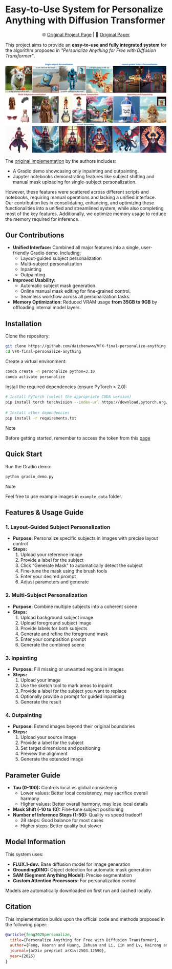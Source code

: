 # Easy-to-Use System for Personalize Anything with Diffusion Transformer

<p align="center">
  🌐 <a href="https://fenghora.github.io/Personalize-Anything-Page/">Original Project Page</a> | 
  📄 <a href="https://arxiv.org/abs/2503.12590">Original Paper</a>
</p>

This project aims to provide an **easy-to-use and fully integrated system** for the algorithm proposed in *"Personalize Anything for Free with Diffusion Transformer"*.

![teaser](assets/teaser.png)

The [original implementation](https://github.com/FengHora/Personalize-Anything) by the authors includes:
- A Gradio demo showcasing only inpainting and outpainting.
- Jupyter notebooks demonstrating features like subject shifting and manual mask uploading for single-subject personalization.

However, these features were scattered across different scripts and notebooks, requiring manual operations and lacking a unified interface.  
Our contribution lies in consolidating, enhancing, and optimizing these functionalities into a unified and streamlined system, while also completing most of the key features. Additionally, we optimize memory usage to reduce the memory required for inference.

## Our Contributions

* **Unified Interface:** Combined all major features into a single, user-friendly Gradio demo. Including:
  * Layout-guided subject personalization
  * Multi-subject personalization
  * Inpainting
  * Outpainting
* **Improved Usability:**
  * Automatic subject mask generation.
  * Online manual mask editing for fine-grained control.
  * Seamless workflow across all personalization tasks.
* **Memory Optimization:** Reduced VRAM usage **from 35GB to 9GB** by offloading internal model layers.

## Installation

Clone the repository:

```bash
git clone https://github.com/daichenwww/VFX-final-personalize-anything.git
cd VFX-final-personalize-anything
```

Create a virtual environment:

```bash
conda create -n personalize python=3.10
conda activate personalize
```

Install the required dependencies (ensure PyTorch > 2.0):

```bash
# Install PyTorch (select the appropriate CUDA version)
pip install torch torchvision --index-url https://download.pytorch.org/whl/cu118

# Install other dependencies
pip install -r requirements.txt
```

> [!Note]
> Before getting started, remember to access the token from this [page](https://huggingface.co/black-forest-labs/FLUX.1-dev)

## Quick Start

Run the Gradio demo:

```bash
python gradio_demo.py
```
> [!Note]
> Feel free to use example images in ```example_data``` folder.

## Features & Usage Guide

### 1. Layout-Guided Subject Personalization
- **Purpose:** Personalize specific subjects in images with precise layout control
- **Steps:**
  1. Upload your reference image
  2. Provide a label for the subject
  3. Click "Generate Mask" to automatically detect the subject
  4. Fine-tune the mask using the brush tools
  5. Enter your desired prompt
  6. Adjust parameters and generate

### 2. Multi-Subject Personalization
- **Purpose:** Combine multiple subjects into a coherent scene
- **Steps:**
  1. Upload background subject image
  2. Upload foreground subject image
  3. Provide labels for both subjects
  4. Generate and refine the foreground mask
  5. Enter your composition prompt
  6. Generate the combined scene

### 3. Inpainting
- **Purpose:** Fill missing or unwanted regions in images
- **Steps:**
  1. Upload your image
  2. Use the sketch tool to mark areas to inpaint
  3. Provide a label for the subject you want to replace
  4. Optionally provide a prompt for guided inpainting
  5. Generate the result

### 4. Outpainting
- **Purpose:** Extend images beyond their original boundaries
- **Steps:**
  1. Upload your source image
  2. Provide a label for the subject
  3. Set target dimensions and positioning
  4. Preview the alignment
  5. Generate the extended image

## Parameter Guide

- **Tau (0-100):** Controls local vs global consistency
  - Lower values: Better local consistency, may sacrifice overall harmony
  - Higher values: Better overall harmony, may lose local details
- **Mask Shift (-10 to 10):** Fine-tune subject positioning
- **Number of Inference Steps (1-50):** Quality vs speed tradeoff
  - 28 steps: Good balance for most cases
  - Higher steps: Better quality but slower

## Model Information

This system uses:
- **FLUX.1-dev:** Base diffusion model for image generation
- **GroundingDINO:** Object detection for automatic mask generation
- **SAM (Segment Anything Model):** Precise segmentation
- **Custom Attention Processors:** For personalization control

Models are automatically downloaded on first run and cached locally.

## Citation

This implementation builds upon the official code and methods proposed in the following paper:

```bibtex
@article{feng2025personalize,
  title={Personalize Anything for Free with Diffusion Transformer},
  author={Feng, Haoran and Huang, Zehuan and Li, Lin and Lv, Hairong and Sheng, Lu},
  journal={arXiv preprint arXiv:2503.12590},
  year={2025}
}
```
